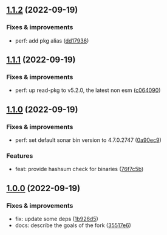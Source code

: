 ## [1.1.2](https://github.com/qiwi-forks/sonar-scanner-npm/compare/v1.1.1...v1.1.2) (2022-09-19)

### Fixes & improvements
* perf: add pkg alias ([dd17936](https://github.com/qiwi-forks/sonar-scanner-npm/commit/dd17936e18e3263800ee94be2d53e33956e4b511))

## [1.1.1](https://github.com/qiwi-forks/sonar-scanner-npm/compare/v1.1.0...v1.1.1) (2022-09-19)

### Fixes & improvements
* perf: up read-pkg to v5.2.0, the latest non esm ([c064090](https://github.com/qiwi-forks/sonar-scanner-npm/commit/c0640900ba49bceb7c64cc8c4ce4b2eb0a6fa200))

## [1.1.0](https://github.com/qiwi-forks/sonar-scanner-npm/compare/v1.0.0...v1.1.0) (2022-09-19)

### Fixes & improvements
* perf: set default sonar bin version to 4.7.0.2747 ([0a90ec9](https://github.com/qiwi-forks/sonar-scanner-npm/commit/0a90ec9a1defb638a04c954d8323b7e36d0c7991))

### Features
* feat: provide hashsum check for binaries ([76f7c5b](https://github.com/qiwi-forks/sonar-scanner-npm/commit/76f7c5bb04a1689d8e8933ac9e8b8d40caf8eda2))

## [1.0.0](https://github.com/qiwi-forks/sonar-scanner-npm/compare/undefined...v1.0.0) (2022-09-19)

### Fixes & improvements
* fix: update some deps ([1b926d5](https://github.com/qiwi-forks/sonar-scanner-npm/commit/1b926d5d9949ed544cc7d2066c9a6176a00fb894))
* docs: describe the goals of the fork ([35517e6](https://github.com/qiwi-forks/sonar-scanner-npm/commit/35517e6e92f14528e96d93ed4716829272d9fd79))
